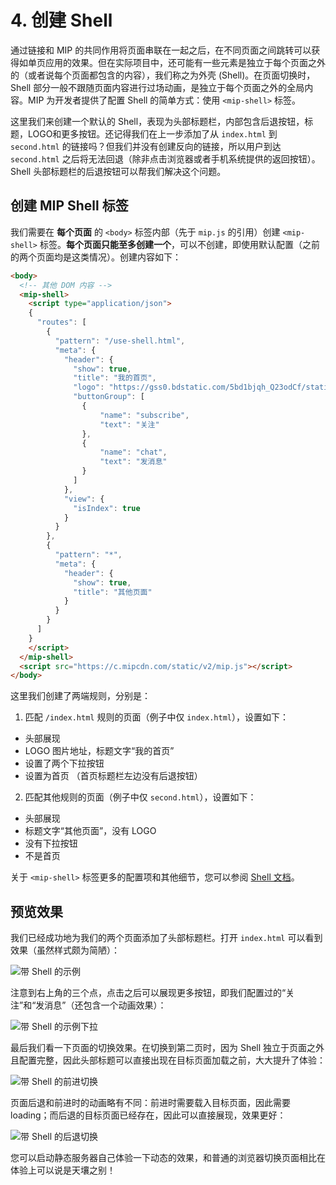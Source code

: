 # 4. 创建 Shell

通过链接和 MIP 的共同作用将页面串联在一起之后，在不同页面之间跳转可以获得如单页应用的效果。但在实际项目中，还可能有一些元素是独立于每个页面之外的（或者说每个页面都包含的内容），我们称之为外壳 (Shell)。在页面切换时，Shell 部分一般不跟随页面内容进行过场动画，是独立于每个页面之外的全局内容。MIP 为开发者提供了配置 Shell 的简单方式：使用 `<mip-shell>` 标签。

这里我们来创建一个默认的 Shell，表现为头部标题栏，内部包含后退按钮，标题，LOGO和更多按钮。还记得我们在上一步添加了从 `index.html` 到 `second.html` 的链接吗？但我们并没有创建反向的链接，所以用户到达 `second.html` 之后将无法回退（除非点击浏览器或者手机系统提供的返回按钮）。Shell 头部标题栏的后退按钮可以帮我们解决这个问题。

## 创建 MIP Shell 标签

我们需要在 __每个页面__ 的 `<body>` 标签内部（先于 `mip.js` 的引用）创建 `<mip-shell>` 标签。__每个页面只能至多创建一个__，可以不创建，即使用默认配置（之前的两个页面均是这类情况）。创建内容如下：

```html
<body>
  <!-- 其他 DOM 内容 -->
  <mip-shell>
    <script type="application/json">
    {
      "routes": [
        {
          "pattern": "/use-shell.html",
          "meta": {
            "header": {
              "show": true,
              "title": "我的首页",
              "logo": "https://gss0.bdstatic.com/5bd1bjqh_Q23odCf/static/wiseindex/img/favicon64.ico",
              "buttonGroup": [
                {
                    "name": "subscribe",
                    "text": "关注"
                },
                {
                    "name": "chat",
                    "text": "发消息"
                }
              ]
            },
            "view": {
              "isIndex": true
            }
          }
        },
        {
          "pattern": "*",
          "meta": {
            "header": {
              "show": true,
              "title": "其他页面"
            }
          }
        }
      ]
    }
    </script>
  </mip-shell>
  <script src="https://c.mipcdn.com/static/v2/mip.js"></script>
</body>
```

这里我们创建了两端规则，分别是：

1. 匹配 `/index.html` 规则的页面（例子中仅 `index.html`），设置如下：
  * 头部展现
  * LOGO 图片地址，标题文字“我的首页”
  * 设置了两个下拉按钮
  * 设置为首页 （首页标题栏左边没有后退按钮）

2. 匹配其他规则的页面（例子中仅 `second.html`），设置如下：
  * 头部展现
  * 标题文字“其他页面”，没有 LOGO
  * 没有下拉按钮
  * 不是首页

关于 `<mip-shell>` 标签更多的配置项和其他细节，您可以参阅 [Shell 文档](../../guide/all-sites-mip/mip-shell.md)。

## 预览效果

我们已经成功地为我们的两个页面添加了头部标题栏。打开 `index.html` 可以看到效果（虽然样式颇为简陋）：

![带 Shell 的示例](https://gss0.baidu.com/9rkZbzqaKgQUohGko9WTAnF6hhy/assets/mip/codelab/shell/use-shell-2.png)

注意到右上角的三个点，点击之后可以展现更多按钮，即我们配置过的“关注”和“发消息”（还包含一个动画效果）：

![带 Shell 的示例下拉](https://gss0.baidu.com/9rkZbzqaKgQUohGko9WTAnF6hhy/assets/mip/codelab/shell/use-shell-3.png)

最后我们看一下页面的切换效果。在切换到第二页时，因为 Shell 独立于页面之外且配置完整，因此头部标题可以直接出现在目标页面加载之前，大大提升了体验：

![带 Shell 的前进切换](https://gss0.baidu.com/9rkZbzqaKgQUohGko9WTAnF6hhy/assets/mip/codelab/shell/transition-forward-2.png)

页面后退和前进时的动画略有不同：前进时需要载入目标页面，因此需要 loading；而后退的目标页面已经存在，因此可以直接展现，效果更好：

![带 Shell 的后退切换](https://gss0.baidu.com/9rkZbzqaKgQUohGko9WTAnF6hhy/assets/mip/codelab/shell/transition-backward.png)

您可以启动静态服务器自己体验一下动态的效果，和普通的浏览器切换页面相比在体验上可以说是天壤之别！
